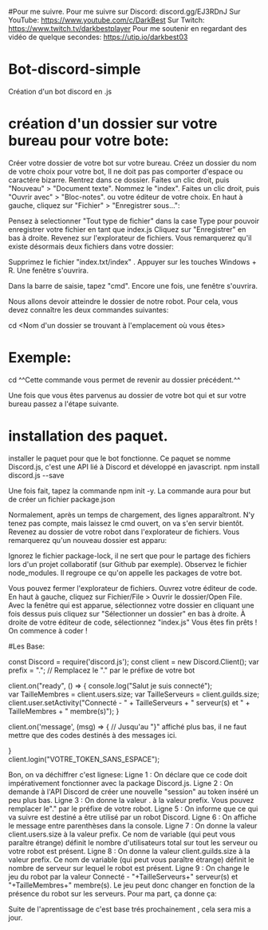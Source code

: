 #Pour me suivre.
Pour me suivre sur Discord: discord.gg/EJ3RDnJ
Sur YouTube: https://www.youtube.com/c/DarkBest
Sur Twitch: https://www.twitch.tv/darkbestplayer
Pour me soutenir en regardant des vidéo de quelque secondes: https://utip.io/darkbest03

# Bot-discord-simple
Création d'un bot discord en .js 

# création d'un dossier sur votre bureau pour votre bote: 

Créer votre dossier de votre bot sur votre bureau.
Créez un dossier du nom de votre choix pour votre bot, Il ne doit pas pas comporter d'espace ou caractére bizarre.
Rentrez dans ce dossier.
Faites un clic droit, puis "Nouveau" > "Document texte".
Nommez le "index".
Faites un clic droit, puis "Ouvrir avec" > "Bloc-notes". ou votre éditeur de votre choix.
En haut à gauche, cliquez sur "Fichier" > "Enregistrer sous...":

Pensez à selectionner "Tout type de fichier" dans la case Type pour pouvoir enregistrer votre fichier en tant que index.js
Cliquez sur "Enregistrer" en bas à droite.
Revenez sur l'explorateur de fichiers. 
Vous remarquerez qu'il existe désormais deux fichiers dans votre dossier:

Supprimez le fichier "index.txt/index" .
Appuyer sur les touches Windows + R. Une fenêtre s'ouvrira.

Dans la barre de saisie, tapez "cmd". Encore une fois, une fenêtre s'ouvrira.

Nous allons devoir atteindre le dossier de notre robot. Pour cela, vous devez connaître les deux commandes suivantes:

cd <Nom d'un dossier se trouvant à l'emplacement où vous êtes>


# Exemple:

cd
^^Cette commande vous permet de revenir au dossier précédent.^^

Une fois que vous êtes parvenus au dossier de votre bot qui et sur votre bureau passez a l'étape suivante.

# installation des paquet.
installer le paquet pour que le bot fonctionne. Ce paquet se nomme Discord.js, c'est une API lié à Discord et développé en javascript.
npm install discord.js --save 

Une fois fait, tapez la commande npm init -y.
La commande aura pour but de créer un fichier package.json

Normalement, après un temps de chargement, des lignes apparaîtront. N'y tenez pas compte, mais laissez le cmd ouvert, on va s'en servir bientôt.
Revenez au dossier de votre robot dans l'explorateur de fichiers. Vous remarquerez qu'un nouveau dossier est apparu:

Ignorez le fichier package-lock, il ne sert que pour le partage des fichiers lors d'un projet collaboratif (sur Github par exemple). Observez le fichier node_modules. Il regroupe ce qu'on appelle les packages de votre bot.

Vous pouvez fermer l'explorateur de fichiers.
Ouvrez votre éditeur de code.
En haut à gauche, cliquez sur Fichier/File > Ouvrir le dossier/Open File.
Avec la fenêtre qui est apparue, sélectionnez votre dossier en cliquant une fois dessus puis cliquez sur "Sélectionner un dossier" en bas à droite.
À droite de votre éditeur de code, sélectionnez "index.js"
Vous êtes fin prêts ! On commence à coder !

#Les Base:

const Discord = require('discord.js');
const client = new Discord.Client();
var prefix = "."; // Remplacez le "." par le préfixe de votre bot

client.on("ready", () => {
  console.log("Salut je suis connecté");  
  var TailleMembres = client.users.size;
  var TailleServeurs = client.guilds.size;
  client.user.setActivity("Connecté - " + TailleServeurs + " serveur(s) et " + TailleMembres + " membre(s)");
}

client.on('message', (msg) => { // Jusqu'au "}" affiché plus bas, il ne faut mettre que des codes destinés à des messages ici.
  
}          
client.login("VOTRE_TOKEN_SANS_ESPACE");

Bon, on va déchiffrer c'est lignese:
Ligne 1 : On déclare que ce code doit impérativement fonctionner avec la package Discord.js.
Ligne 2 : On demande à l'API Discord de créer une nouvelle "session" au token inséré un peu plus bas.
Ligne 3 : On donne la valeur . à la valeur prefix. Vous pouvez remplacer le"." par le préfixe de votre robot.
Ligne 5 : On informe que ce qui va suivre est destiné a être utilisé par un robot Discord.
Ligne 6 : On affiche le message entre parenthèses dans la console.
Ligne 7 : On donne la valeur client.users.size à la valeur prefix. Ce nom de variable (qui peut vous paraître étrange) définit le nombre d'utilisateurs total sur tout les serveur ou votre robot est présent.
Ligne 8 : On donne la valeur client.guilds.size à la valeur prefix. Ce nom de variable (qui peut vous paraître étrange) définit le nombre de serveur sur lequel le robot est présent.
Ligne 9 : On change le jeu du robot par la valeur Connecté - "+TailleServeurs+" serveur(s) et "+TailleMembres+" membre(s). Le jeu peut donc changer en fonction de la présence du robot sur les serveurs. Pour ma part, ça donne ça:


Suite de l'aprentissage de c'est base trés prochainement , cela sera mis a jour.
